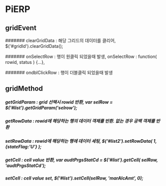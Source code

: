 # PiERP

## gridEvent

####### clearGridData : 해당 그리드의 데이터를 클리어, $('#gridId').clearGridData();

####### onSelectRow : 행이 원클릭 되었을때 발생, onSelectRow : function( rowid, status ) {...},

####### ondblClickRow : 행이 더블클릭 되었을때 발생

## gridMethod

##### getGridParam : grid 선택시 rowid 반환, var selRow = $('#list').getGridParam('selrow');

##### getRowData : rowid에 해당하는 행의 데이터 객체를 반환. 없는 경우 공백 객체를 반환

##### setRowData : rowid에 해당하는 행에 데이터 세팅, $('#list2').setRowData( 1, {stateFlag:'U'} );

##### getCell : cell value 반환, var audtPrgsStatCd = $('#list').getCell( selRow, 'audtPrgsStatCd');

##### setCell : cell value set, $('#list').setCell(selRow, 'marAlcAmt', 0);
